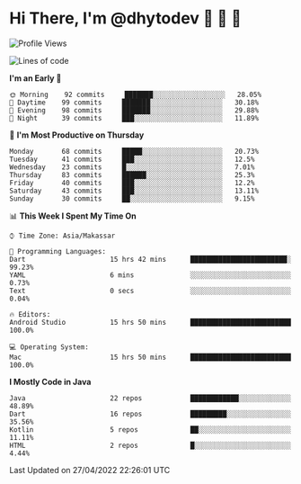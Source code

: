 # Hi There, I'm @dhytodev 👋 👋 👋

<!--
**DhytoDev/dhytodev** is a ✨ _special_ ✨ repository because its `README.md` (this file) appears on your GitHub profile.

Here are some ideas to get you started:

- 🔭 I’m currently working on ...
- 🌱 I’m currently learning ...
- 👯 I’m looking to collaborate on ...
- 🤔 I’m looking for help with ...
- 💬 Ask me about ...
- 📫 How to reach me: ...
- 😄 Pronouns: ...
- ⚡ Fun fact: ...
-->

<!--START_SECTION:waka-->
![Profile Views](http://img.shields.io/badge/Profile%20Views-0-blue)

![Lines of code](https://img.shields.io/badge/From%20Hello%20World%20I%27ve%20Written-133%20Thousand%20lines%20of%20code-blue)

**I'm an Early 🐤** 

```text
🌞 Morning    92 commits     ███████░░░░░░░░░░░░░░░░░░   28.05% 
🌆 Daytime    99 commits     ███████░░░░░░░░░░░░░░░░░░   30.18% 
🌃 Evening    98 commits     ███████░░░░░░░░░░░░░░░░░░   29.88% 
🌙 Night      39 commits     ███░░░░░░░░░░░░░░░░░░░░░░   11.89%

```
📅 **I'm Most Productive on Thursday** 

```text
Monday       68 commits     █████░░░░░░░░░░░░░░░░░░░░   20.73% 
Tuesday      41 commits     ███░░░░░░░░░░░░░░░░░░░░░░   12.5% 
Wednesday    23 commits     █░░░░░░░░░░░░░░░░░░░░░░░░   7.01% 
Thursday     83 commits     ██████░░░░░░░░░░░░░░░░░░░   25.3% 
Friday       40 commits     ███░░░░░░░░░░░░░░░░░░░░░░   12.2% 
Saturday     43 commits     ███░░░░░░░░░░░░░░░░░░░░░░   13.11% 
Sunday       30 commits     ██░░░░░░░░░░░░░░░░░░░░░░░   9.15%

```


📊 **This Week I Spent My Time On** 

```text
⌚︎ Time Zone: Asia/Makassar

💬 Programming Languages: 
Dart                     15 hrs 42 mins      ████████████████████████░   99.23% 
YAML                     6 mins              ░░░░░░░░░░░░░░░░░░░░░░░░░   0.73% 
Text                     0 secs              ░░░░░░░░░░░░░░░░░░░░░░░░░   0.04%

🔥 Editors: 
Android Studio           15 hrs 50 mins      █████████████████████████   100.0%

💻 Operating System: 
Mac                      15 hrs 50 mins      █████████████████████████   100.0%

```

**I Mostly Code in Java** 

```text
Java                     22 repos            ████████████░░░░░░░░░░░░░   48.89% 
Dart                     16 repos            █████████░░░░░░░░░░░░░░░░   35.56% 
Kotlin                   5 repos             ██░░░░░░░░░░░░░░░░░░░░░░░   11.11% 
HTML                     2 repos             █░░░░░░░░░░░░░░░░░░░░░░░░   4.44%

```



 Last Updated on 27/04/2022 22:26:01 UTC
<!--END_SECTION:waka-->
